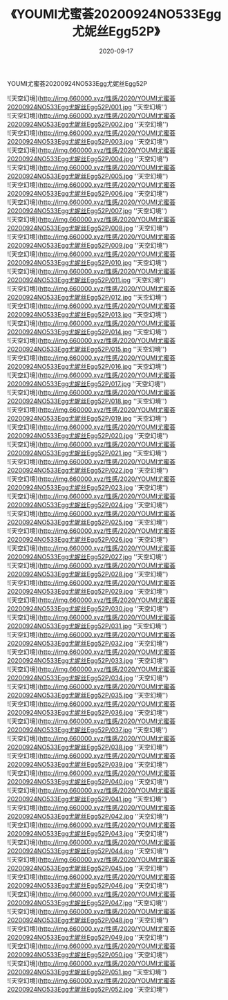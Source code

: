 ﻿---
layout: post
title:  《YOUMI尤蜜荟20200924NO533Egg尤妮丝Egg52P》
date:   2020-09-17
img: http://img.660000.xyz/性感/2020/YOUMI尤蜜荟20200924NO533Egg尤妮丝Egg52P/000.jpg
categories: [美女, 性感, 泳衣]
---

YOUMI尤蜜荟20200924NO533Egg尤妮丝Egg52P



![天空幻境](http://img.660000.xyz/性感/2020/YOUMI尤蜜荟20200924NO533Egg尤妮丝Egg52P/001.jpg ''天空幻境'') <br>
![天空幻境](http://img.660000.xyz/性感/2020/YOUMI尤蜜荟20200924NO533Egg尤妮丝Egg52P/002.jpg ''天空幻境'') <br>
![天空幻境](http://img.660000.xyz/性感/2020/YOUMI尤蜜荟20200924NO533Egg尤妮丝Egg52P/003.jpg ''天空幻境'') <br>
![天空幻境](http://img.660000.xyz/性感/2020/YOUMI尤蜜荟20200924NO533Egg尤妮丝Egg52P/004.jpg ''天空幻境'') <br>
![天空幻境](http://img.660000.xyz/性感/2020/YOUMI尤蜜荟20200924NO533Egg尤妮丝Egg52P/005.jpg ''天空幻境'') <br>
![天空幻境](http://img.660000.xyz/性感/2020/YOUMI尤蜜荟20200924NO533Egg尤妮丝Egg52P/006.jpg ''天空幻境'') <br>
![天空幻境](http://img.660000.xyz/性感/2020/YOUMI尤蜜荟20200924NO533Egg尤妮丝Egg52P/007.jpg ''天空幻境'') <br>
![天空幻境](http://img.660000.xyz/性感/2020/YOUMI尤蜜荟20200924NO533Egg尤妮丝Egg52P/008.jpg ''天空幻境'') <br>
![天空幻境](http://img.660000.xyz/性感/2020/YOUMI尤蜜荟20200924NO533Egg尤妮丝Egg52P/009.jpg ''天空幻境'') <br>
![天空幻境](http://img.660000.xyz/性感/2020/YOUMI尤蜜荟20200924NO533Egg尤妮丝Egg52P/010.jpg ''天空幻境'') <br>
![天空幻境](http://img.660000.xyz/性感/2020/YOUMI尤蜜荟20200924NO533Egg尤妮丝Egg52P/011.jpg ''天空幻境'') <br>
![天空幻境](http://img.660000.xyz/性感/2020/YOUMI尤蜜荟20200924NO533Egg尤妮丝Egg52P/012.jpg ''天空幻境'') <br>
![天空幻境](http://img.660000.xyz/性感/2020/YOUMI尤蜜荟20200924NO533Egg尤妮丝Egg52P/013.jpg ''天空幻境'') <br>
![天空幻境](http://img.660000.xyz/性感/2020/YOUMI尤蜜荟20200924NO533Egg尤妮丝Egg52P/014.jpg ''天空幻境'') <br>
![天空幻境](http://img.660000.xyz/性感/2020/YOUMI尤蜜荟20200924NO533Egg尤妮丝Egg52P/015.jpg ''天空幻境'') <br>
![天空幻境](http://img.660000.xyz/性感/2020/YOUMI尤蜜荟20200924NO533Egg尤妮丝Egg52P/016.jpg ''天空幻境'') <br>
![天空幻境](http://img.660000.xyz/性感/2020/YOUMI尤蜜荟20200924NO533Egg尤妮丝Egg52P/017.jpg ''天空幻境'') <br>
![天空幻境](http://img.660000.xyz/性感/2020/YOUMI尤蜜荟20200924NO533Egg尤妮丝Egg52P/018.jpg ''天空幻境'') <br>
![天空幻境](http://img.660000.xyz/性感/2020/YOUMI尤蜜荟20200924NO533Egg尤妮丝Egg52P/019.jpg ''天空幻境'') <br>
![天空幻境](http://img.660000.xyz/性感/2020/YOUMI尤蜜荟20200924NO533Egg尤妮丝Egg52P/020.jpg ''天空幻境'') <br>
![天空幻境](http://img.660000.xyz/性感/2020/YOUMI尤蜜荟20200924NO533Egg尤妮丝Egg52P/021.jpg ''天空幻境'') <br>
![天空幻境](http://img.660000.xyz/性感/2020/YOUMI尤蜜荟20200924NO533Egg尤妮丝Egg52P/022.jpg ''天空幻境'') <br>
![天空幻境](http://img.660000.xyz/性感/2020/YOUMI尤蜜荟20200924NO533Egg尤妮丝Egg52P/023.jpg ''天空幻境'') <br>
![天空幻境](http://img.660000.xyz/性感/2020/YOUMI尤蜜荟20200924NO533Egg尤妮丝Egg52P/024.jpg ''天空幻境'') <br>
![天空幻境](http://img.660000.xyz/性感/2020/YOUMI尤蜜荟20200924NO533Egg尤妮丝Egg52P/025.jpg ''天空幻境'') <br>
![天空幻境](http://img.660000.xyz/性感/2020/YOUMI尤蜜荟20200924NO533Egg尤妮丝Egg52P/026.jpg ''天空幻境'') <br>
![天空幻境](http://img.660000.xyz/性感/2020/YOUMI尤蜜荟20200924NO533Egg尤妮丝Egg52P/027.jpg ''天空幻境'') <br>
![天空幻境](http://img.660000.xyz/性感/2020/YOUMI尤蜜荟20200924NO533Egg尤妮丝Egg52P/028.jpg ''天空幻境'') <br>
![天空幻境](http://img.660000.xyz/性感/2020/YOUMI尤蜜荟20200924NO533Egg尤妮丝Egg52P/029.jpg ''天空幻境'') <br>
![天空幻境](http://img.660000.xyz/性感/2020/YOUMI尤蜜荟20200924NO533Egg尤妮丝Egg52P/030.jpg ''天空幻境'') <br>
![天空幻境](http://img.660000.xyz/性感/2020/YOUMI尤蜜荟20200924NO533Egg尤妮丝Egg52P/031.jpg ''天空幻境'') <br>
![天空幻境](http://img.660000.xyz/性感/2020/YOUMI尤蜜荟20200924NO533Egg尤妮丝Egg52P/032.jpg ''天空幻境'') <br>
![天空幻境](http://img.660000.xyz/性感/2020/YOUMI尤蜜荟20200924NO533Egg尤妮丝Egg52P/033.jpg ''天空幻境'') <br>
![天空幻境](http://img.660000.xyz/性感/2020/YOUMI尤蜜荟20200924NO533Egg尤妮丝Egg52P/034.jpg ''天空幻境'') <br>
![天空幻境](http://img.660000.xyz/性感/2020/YOUMI尤蜜荟20200924NO533Egg尤妮丝Egg52P/035.jpg ''天空幻境'') <br>
![天空幻境](http://img.660000.xyz/性感/2020/YOUMI尤蜜荟20200924NO533Egg尤妮丝Egg52P/036.jpg ''天空幻境'') <br>
![天空幻境](http://img.660000.xyz/性感/2020/YOUMI尤蜜荟20200924NO533Egg尤妮丝Egg52P/037.jpg ''天空幻境'') <br>
![天空幻境](http://img.660000.xyz/性感/2020/YOUMI尤蜜荟20200924NO533Egg尤妮丝Egg52P/038.jpg ''天空幻境'') <br>
![天空幻境](http://img.660000.xyz/性感/2020/YOUMI尤蜜荟20200924NO533Egg尤妮丝Egg52P/039.jpg ''天空幻境'') <br>
![天空幻境](http://img.660000.xyz/性感/2020/YOUMI尤蜜荟20200924NO533Egg尤妮丝Egg52P/040.jpg ''天空幻境'') <br>
![天空幻境](http://img.660000.xyz/性感/2020/YOUMI尤蜜荟20200924NO533Egg尤妮丝Egg52P/041.jpg ''天空幻境'') <br>
![天空幻境](http://img.660000.xyz/性感/2020/YOUMI尤蜜荟20200924NO533Egg尤妮丝Egg52P/042.jpg ''天空幻境'') <br>
![天空幻境](http://img.660000.xyz/性感/2020/YOUMI尤蜜荟20200924NO533Egg尤妮丝Egg52P/043.jpg ''天空幻境'') <br>
![天空幻境](http://img.660000.xyz/性感/2020/YOUMI尤蜜荟20200924NO533Egg尤妮丝Egg52P/044.jpg ''天空幻境'') <br>
![天空幻境](http://img.660000.xyz/性感/2020/YOUMI尤蜜荟20200924NO533Egg尤妮丝Egg52P/045.jpg ''天空幻境'') <br>
![天空幻境](http://img.660000.xyz/性感/2020/YOUMI尤蜜荟20200924NO533Egg尤妮丝Egg52P/046.jpg ''天空幻境'') <br>
![天空幻境](http://img.660000.xyz/性感/2020/YOUMI尤蜜荟20200924NO533Egg尤妮丝Egg52P/047.jpg ''天空幻境'') <br>
![天空幻境](http://img.660000.xyz/性感/2020/YOUMI尤蜜荟20200924NO533Egg尤妮丝Egg52P/048.jpg ''天空幻境'') <br>
![天空幻境](http://img.660000.xyz/性感/2020/YOUMI尤蜜荟20200924NO533Egg尤妮丝Egg52P/049.jpg ''天空幻境'') <br>
![天空幻境](http://img.660000.xyz/性感/2020/YOUMI尤蜜荟20200924NO533Egg尤妮丝Egg52P/050.jpg ''天空幻境'') <br>
![天空幻境](http://img.660000.xyz/性感/2020/YOUMI尤蜜荟20200924NO533Egg尤妮丝Egg52P/051.jpg ''天空幻境'') <br>
![天空幻境](http://img.660000.xyz/性感/2020/YOUMI尤蜜荟20200924NO533Egg尤妮丝Egg52P/052.jpg ''天空幻境'') <br>